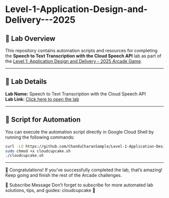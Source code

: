 # Level-1-Application-Design-and-Delivery---2025

## 🎯 Lab Overview
This repository contains automation scripts and resources for completing the **Speech to Text Transcription with the Cloud Speech API** lab as part of the [Level 1: Application Design and Delivery - 2025 Arcade Game](https://www.cloudskillsboost.google/games/6394).

---

## 📌 Lab Details
**Lab Name:** Speech to Text Transcription with the Cloud Speech API  
**Lab Link:** [Click here to open the lab](https://www.cloudskillsboost.google/games/6394/labs/40265)  

---

## 🚀 Script for Automation
You can execute the automation script directly in Google Cloud Shell by running the following commands:

```bash
curl -LO https://github.com/ChanduCharanSample/Level-1-Application-Design-and-Delivery---2025/raw/main/Speech%20to%20Text%20Transcription%20with%20the%20Cloud%20Speech%20API/cloudcupcake.sh
sudo chmod +x cloudcupcake.sh
./cloudcupcake.sh
```
---

🎉 Congratulations!
If you’ve successfully completed the lab, that’s amazing! Keep going and finish the rest of the Arcade challenges.

📢 Subscribe Message
Don’t forget to subscribe for more automated lab solutions, tips, and guides: cloudcupcake 🚀
